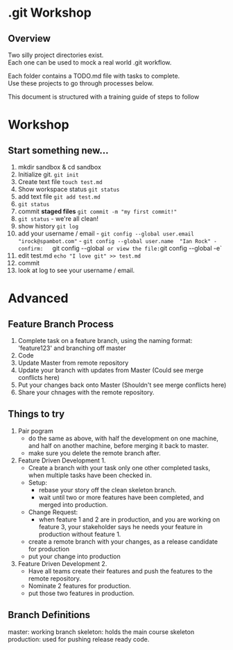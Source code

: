 .git Workshop
================

Overview
------------
Two silly project directories exist.  
Each one can be used to mock a real world .git workflow. 

Each folder contains a TODO.md file with tasks to complete.  
Use these projects to go through processes below. 

This document is structured with a training guide of steps to follow

Workshop
========
Start something new...
-----------------------
1. mkdir sandbox & cd sandbox
2. Initialize git. `git init`
3. Create text file  `touch test.md`
4. Show workspace status `git status`
5. add text file `git add test.md`
6. `git status`
7. commit **staged files**  `git commit -m "my first commit!"`
8. `git status` - we're all clean!
9. show history  `git log`
10. add your username / email
		-  `git config --global user.email "irock@spambot.com"`
		-  `git config --global user.name  "Ian Rock"
		-  confirm:   `git config --global`  or view the file: `git config --global -e`
11. edit test.md  `echo "I love git" >> test.md`
12. commit
13. look at log to see your username / email. 




Advanced
=========


Feature Branch Process
----------------------

1. Complete task on a feature branch, using the naming format: 'feature123' and branching off master
2. Code
3. Update Master from remote repository
4. Update your branch with updates from Master (Could see merge conflicts here)
5. Put your changes back onto Master  (Shouldn't see merge conflicts here)
6. Share your chnages with the remote repository. 

Things to try
---------------
1. Pair pogram
	- do the same as above, with half the development on one machine, and half on another machine, before merging it back to master. 
	- make sure you delete the remote branch after. 
2. Feature Driven Development 1. 
	- Create a branch with your task only one other completed tasks, when multiple tasks have been checked in. 
	- Setup: 
		- rebase your story off the clean skeleton branch. 
		- wait until two or more features have been completed, and merged into production. 
	- Change Request: 
		- when feature 1 and 2 are in production, and you are working on feature 3, your stakeholder says he needs your feature in production without feature 1. 
	- create a remote branch with your changes, as a release candidate for production
	- put your change into production
3. Feature Driven Development 2. 
	- Have all teams create their features and push the features to the remote repository. 
	- Nominate 2 features for production.
	- put those two features in production. 

Branch Definitions
--------------------

master: working branch
skeleton: holds the main course skeleton
production: used for pushing release ready code. 
